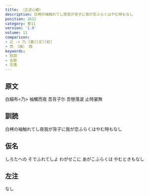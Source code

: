 ```yaml
---
title: （正述心緒）
description: 白栲の袖触れてし夜我が背子に我が恋ふらくはやむ時もなし
position: 2612
category: 巻11
version: '1.0'
volume: 11
comparison:
- 之 -> 乃 [嘉][文][紀]
- 而 （塙） 西
keywords:
- 枕詞
- 女歌
- 恋情
---
```


## 原文

白細布<乃> 袖觸而夜 吾背子尓 吾戀落波 止時裳無

## 訓読

白栲の袖触れてし夜我が背子に我が恋ふらくはやむ時もなし

## 仮名

しろたへの そでふれてしよ わがせこに あがこふらくは やむときもなし

## 左注

なし
